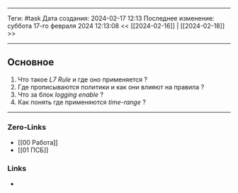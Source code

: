 ___
Теги: #task 
Дата создания: 2024-02-17 12:13 
Последнее изменение: суббота 17-го февраля 2024 12:13:08
<< [[2024-02-16]] | [[2024-02-18]] >> 
___
## Основное

1. Что такое *L7 Rule* и где оно применяется ?
2. Где прописываются политики и как они влияют на правила ?
3. Что за блок *logging enable* ?
4. Как понять где применяются *time-range* ?
___
### Zero-Links
- [[00 Работа]]
- [[01 ПСБ]]

### Links
- 
